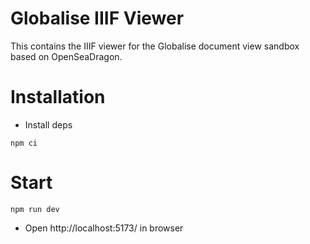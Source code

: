 # Globalise IIIF Viewer

This contains the IIIF viewer for the Globalise document view sandbox based on OpenSeaDragon.

# Installation

- Install deps

```
npm ci
```

# Start

```
npm run dev
```

- Open http://localhost:5173/ in browser
